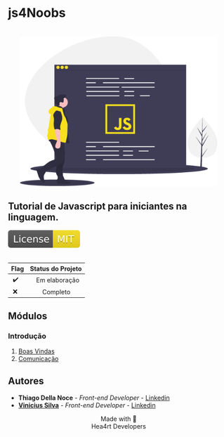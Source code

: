 # js4Noobs
<p align="center">
  <br>
  <img src="./images/javascript.png" alt="javascript" width="450">

  ## Tutorial de **Javascript** para iniciantes na linguagem.
  <a href="https://opensource.org/licenses/MIT">
    <img src="./images/mit.svg" alt="License MIT">
  </a>
  <br>
  <br>

  | **Flag**| **Status do Projeto** |
  | ----------- | ----------- |
  | &nbsp;✔️ | &emsp;Em elaboração |
  | &nbsp;❌ | &emsp;&emsp;Completo |
</p>

## Módulos

### Introdução

1. [Boas Vindas](/1_Introducao/1_Boas_vindas.md)
2. [Comunicação](1_Introducao/2_Comunicacao.md)

## Autores

- **Thiago Della Noce** - _Front-end Developer_ - [Linkedin](https://www.linkedin.com/in/thiagodellanoce/)
- [**Vinicius Silva**](https://github.com/silvdot/js4noobs) - _Front-end Developer_ - [Linkedin](https://www.linkedin.com/in/silv-vinicius/)

<p align="center">Made with 💜<br>Hea4rt Developers</p>
